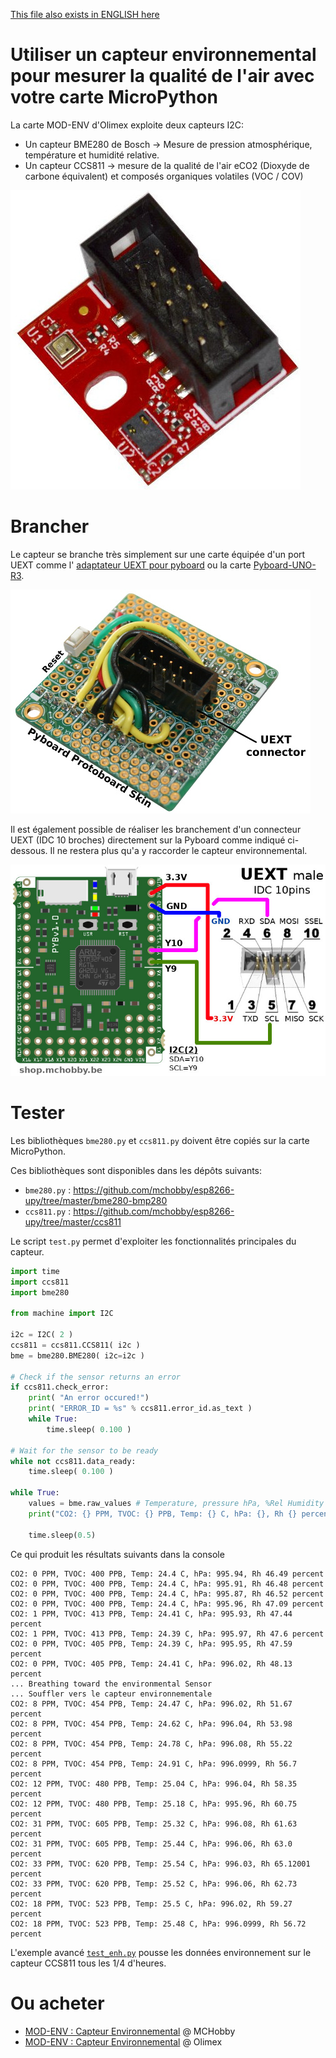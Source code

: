 [This file also exists in ENGLISH here](readme_ENG.md)

# Utiliser un capteur environnemental pour mesurer la qualité de l'air avec votre carte MicroPython

La carte MOD-ENV d'Olimex exploite deux capteurs I2C:
* Un capteur BME280 de Bosch -> Mesure de pression atmosphérique, température et humidité relative.
* Un capteur CCS811 -> mesure de la qualité de l'air eCO2 (Dioxyde de carbone équivalent) et composés organiques volatiles (VOC / COV)

![Capteur MOD-ENV d'Olimex](docs/_static/modenv.jpg)

# Brancher
Le capteur se branche très simplement sur une carte équipée d'un port UEXT comme l' [adaptateur UEXT pour pyboard](https://github.com/mchobby/pyboard-driver/tree/master/UEXT) ou la carte [Pyboard-UNO-R3](https://shop.mchobby.be/fr/nouveaute/1745-adaptateur-pyboard-vers-uno-r3-extra-3232100017450.html).

![Connecteur UEXT sur Pyboard](docs/_static/uext-breakout.jpg)

Il est également possible de réaliser les branchement d'un connecteur UEXT (IDC 10 broches) directement sur la Pyboard comme indiqué ci-dessous. Il ne restera plus qu'a y raccorder le capteur environnemental.

![Bus I2C sur connecteur UEXT](docs/_static/modenv-to-pyboard.jpg)

# Tester
Les bibliothèques `bme280.py` et `ccs811.py` doivent être copiés sur la carte MicroPython.

Ces bibliothèques sont disponibles dans les dépôts suivants:
* `bme280.py` : https://github.com/mchobby/esp8266-upy/tree/master/bme280-bmp280
* `ccs811.py` : https://github.com/mchobby/esp8266-upy/tree/master/ccs811

Le script `test.py` permet d'exploiter les fonctionnalités principales du capteur.

``` Python
import time
import ccs811
import bme280

from machine import I2C

i2c = I2C( 2 )
ccs811 = ccs811.CCS811( i2c )
bme = bme280.BME280( i2c=i2c )

# Check if the sensor returns an error
if ccs811.check_error:
	print( "An error occured!")
	print( "ERROR_ID = %s" % ccs811.error_id.as_text )
	while True:
		time.sleep( 0.100 )

# Wait for the sensor to be ready
while not ccs811.data_ready:
	time.sleep( 0.100 )

while True:
	values = bme.raw_values # Temperature, pressure hPa, %Rel Humidity
	print("CO2: {} PPM, TVOC: {} PPB, Temp: {} C, hPa: {}, Rh {} percent".format(ccs811.eco2, ccs811.tvoc, values[0], values[1], values[2]) )

	time.sleep(0.5)
```

Ce qui produit les résultats suivants dans la console

```
CO2: 0 PPM, TVOC: 400 PPB, Temp: 24.4 C, hPa: 995.94, Rh 46.49 percent
CO2: 0 PPM, TVOC: 400 PPB, Temp: 24.4 C, hPa: 995.91, Rh 46.48 percent
CO2: 0 PPM, TVOC: 400 PPB, Temp: 24.4 C, hPa: 995.87, Rh 46.52 percent
CO2: 0 PPM, TVOC: 400 PPB, Temp: 24.4 C, hPa: 995.96, Rh 47.09 percent
CO2: 1 PPM, TVOC: 413 PPB, Temp: 24.41 C, hPa: 995.93, Rh 47.44 percent
CO2: 1 PPM, TVOC: 413 PPB, Temp: 24.39 C, hPa: 995.97, Rh 47.6 percent
CO2: 0 PPM, TVOC: 405 PPB, Temp: 24.39 C, hPa: 995.95, Rh 47.59 percent
CO2: 0 PPM, TVOC: 405 PPB, Temp: 24.41 C, hPa: 996.02, Rh 48.13 percent
... Breathing toward the environmental Sensor
... Souffler vers le capteur environnementale
CO2: 8 PPM, TVOC: 454 PPB, Temp: 24.47 C, hPa: 996.02, Rh 51.67 percent
CO2: 8 PPM, TVOC: 454 PPB, Temp: 24.62 C, hPa: 996.04, Rh 53.98 percent
CO2: 8 PPM, TVOC: 454 PPB, Temp: 24.78 C, hPa: 996.08, Rh 55.22 percent
CO2: 8 PPM, TVOC: 454 PPB, Temp: 24.91 C, hPa: 996.0999, Rh 56.7 percent
CO2: 12 PPM, TVOC: 480 PPB, Temp: 25.04 C, hPa: 996.04, Rh 58.35 percent
CO2: 12 PPM, TVOC: 480 PPB, Temp: 25.18 C, hPa: 995.96, Rh 60.75 percent
CO2: 31 PPM, TVOC: 605 PPB, Temp: 25.32 C, hPa: 996.08, Rh 61.63 percent
CO2: 31 PPM, TVOC: 605 PPB, Temp: 25.44 C, hPa: 996.06, Rh 63.0 percent
CO2: 33 PPM, TVOC: 620 PPB, Temp: 25.54 C, hPa: 996.03, Rh 65.12001 percent
CO2: 33 PPM, TVOC: 620 PPB, Temp: 25.52 C, hPa: 996.06, Rh 62.73 percent
CO2: 18 PPM, TVOC: 523 PPB, Temp: 25.5 C, hPa: 996.02, Rh 59.27 percent
CO2: 18 PPM, TVOC: 523 PPB, Temp: 25.48 C, hPa: 996.0999, Rh 56.72 percent
```

L'exemple avancé [`test_enh.py`](examples/test_enh.py) pousse les données environnement sur le capteur CCS811 tous les 1/4 d'heures.

# Ou acheter
* [MOD-ENV : Capteur Environnemental](https://shop.mchobby.be/fr/uext/1780-capteur-environnementale-tout-en-un-bme280-ccs811-3232100017801.html) @ MCHobby
* [MOD-ENV : Capteur Environnemental](https://www.olimex.com/Products/Modules/Sensors/MOD-ENV/open-source-hardware) @ Olimex
